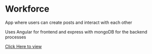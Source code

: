 Workforce
=========

App where users can create posts and interact with each other

Uses Angular for frontend and express with mongoDB for the backend processes

[Click Here to view](https://workforce-01.netlify.app/)
